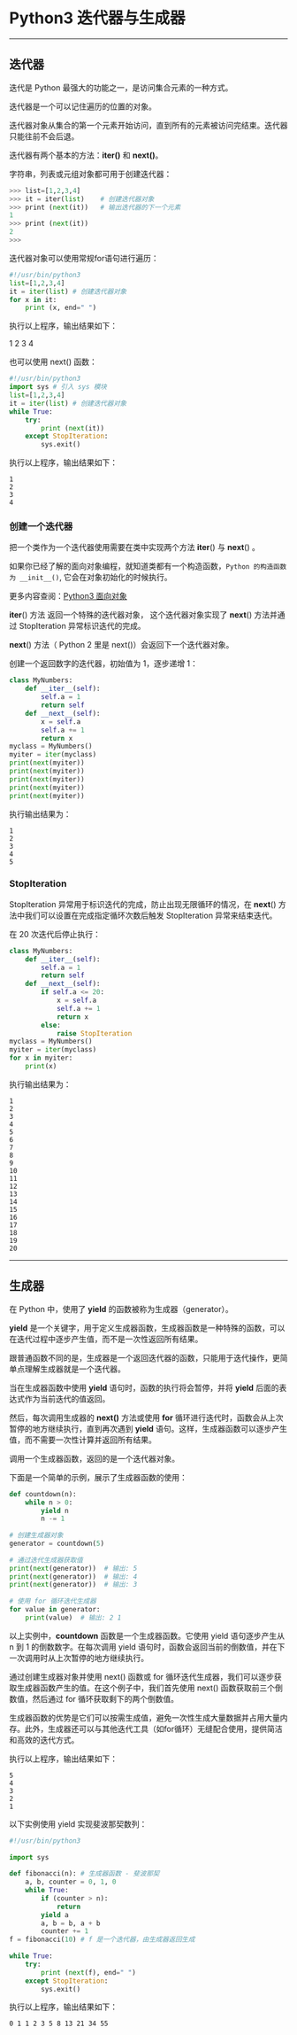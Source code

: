 # Python3 迭代器与生成器

---

## 迭代器

迭代是 Python 最强大的功能之一，是访问集合元素的一种方式。

迭代器是一个可以记住遍历的位置的对象。

迭代器对象从集合的第一个元素开始访问，直到所有的元素被访问完结束。迭代器只能往前不会后退。

迭代器有两个基本的方法：**iter()** 和 **next()**。

字符串，列表或元组对象都可用于创建迭代器：


```python
>>> list=[1,2,3,4]  
>>> it = iter(list)    # 创建迭代器对象  
>>> print (next(it))   # 输出迭代器的下一个元素  
1  
>>> print (next(it))  
2  
>>>  
```

迭代器对象可以使用常规for语句进行遍历：
```python
#!/usr/bin/python3 
list=[1,2,3,4] 
it = iter(list) # 创建迭代器对象 
for x in it: 
	print (x, end=" ")
```

执行以上程序，输出结果如下：

1 2 3 4

也可以使用 next() 函数：
```python
#!/usr/bin/python3 
import sys # 引入 sys 模块 
list=[1,2,3,4] 
it = iter(list) # 创建迭代器对象 
while True: 
	try: 
		print (next(it)) 
	except StopIteration: 
		sys.exit()
```
执行以上程序，输出结果如下：

```
1
2
3
4
```

### 创建一个迭代器

把一个类作为一个迭代器使用需要在类中实现两个方法 __iter__() 与 __next__() 。

如果你已经了解的面向对象编程，就知道类都有一个构造函数，`Python 的构造函数为 __init__()`, 它会在对象初始化的时候执行。

更多内容查阅：[Python3 面向对象](https://www.runoob.com/python3/python3-class.html)

__iter__() 方法
	返回一个特殊的迭代器对象， 这个迭代器对象实现了 __next__() 方法并通过 StopIteration 异常标识迭代的完成。

__next__() 方法（
	Python 2 里是 next()）会返回下一个迭代器对象。

创建一个返回数字的迭代器，初始值为 1，逐步递增 1：
```python
class MyNumbers: 
	def __iter__(self): 
		self.a = 1 
		return self 
	def __next__(self): 
		x = self.a 
		self.a += 1 
		return x 
myclass = MyNumbers() 
myiter = iter(myclass) 
print(next(myiter)) 
print(next(myiter)) 
print(next(myiter)) 
print(next(myiter)) 
print(next(myiter))
```

执行输出结果为：
```
1
2
3
4
5
```

### StopIteration

StopIteration 异常用于标识迭代的完成，防止出现无限循环的情况，在 __next__() 方法中我们可以设置在完成指定循环次数后触发 StopIteration 异常来结束迭代。

在 20 次迭代后停止执行：
```python
class MyNumbers: 
	def __iter__(self): 
		self.a = 1 
		return self 
	def __next__(self): 
		if self.a <= 20: 
			x = self.a 
			self.a += 1 
			return x 
		else: 
			raise StopIteration 
myclass = MyNumbers() 
myiter = iter(myclass) 
for x in myiter: 
	print(x)
```
执行输出结果为：
```
1
2
3
4
5
6
7
8
9
10
11
12
13
14
15
16
17
18
19
20
```

---

## 生成器

在 Python 中，使用了 **yield** 的函数被称为生成器（generator）。

**yield** 是一个关键字，用于定义生成器函数，生成器函数是一种特殊的函数，可以在迭代过程中逐步产生值，而不是一次性返回所有结果。

跟普通函数不同的是，生成器是一个返回迭代器的函数，只能用于迭代操作，更简单点理解生成器就是一个迭代器。

当在生成器函数中使用 **yield** 语句时，函数的执行将会暂停，并将 **yield** 后面的表达式作为当前迭代的值返回。

然后，每次调用生成器的 **next()** 方法或使用 **for** 循环进行迭代时，函数会从上次暂停的地方继续执行，直到再次遇到 **yield** 语句。这样，生成器函数可以逐步产生值，而不需要一次性计算并返回所有结果。

调用一个生成器函数，返回的是一个迭代器对象。

下面是一个简单的示例，展示了生成器函数的使用：
```python
def countdown(n):
    while n > 0:
        yield n
        n -= 1
 
# 创建生成器对象
generator = countdown(5)
 
# 通过迭代生成器获取值
print(next(generator))  # 输出: 5
print(next(generator))  # 输出: 4
print(next(generator))  # 输出: 3
 
# 使用 for 循环迭代生成器
for value in generator:
    print(value)  # 输出: 2 1
```

以上实例中，**countdown** 函数是一个生成器函数。它使用 yield 语句逐步产生从 n 到 1 的倒数数字。在每次调用 yield 语句时，函数会返回当前的倒数值，并在下一次调用时从上次暂停的地方继续执行。

通过创建生成器对象并使用 next() 函数或 for 循环迭代生成器，我们可以逐步获取生成器函数产生的值。在这个例子中，我们首先使用 next() 函数获取前三个倒数值，然后通过 for 循环获取剩下的两个倒数值。

生成器函数的优势是它们可以按需生成值，避免一次性生成大量数据并占用大量内存。此外，生成器还可以与其他迭代工具（如for循环）无缝配合使用，提供简洁和高效的迭代方式。

执行以上程序，输出结果如下：
```
5
4
3
2
1
```

以下实例使用 yield 实现斐波那契数列：
```python
#!/usr/bin/python3
 
import sys
 
def fibonacci(n): # 生成器函数 - 斐波那契
    a, b, counter = 0, 1, 0
    while True:
        if (counter > n): 
            return
        yield a
        a, b = b, a + b
        counter += 1
f = fibonacci(10) # f 是一个迭代器，由生成器返回生成
 
while True:
    try:
        print (next(f), end=" ")
    except StopIteration:
        sys.exit()
```
执行以上程序，输出结果如下：
```
0 1 1 2 3 5 8 13 21 34 55
```